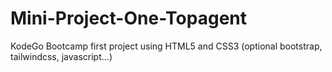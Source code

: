 # Mini-Project-One-Topagent
KodeGo Bootcamp first project using HTML5 and CSS3 (optional bootstrap, tailwindcss, javascript...)
